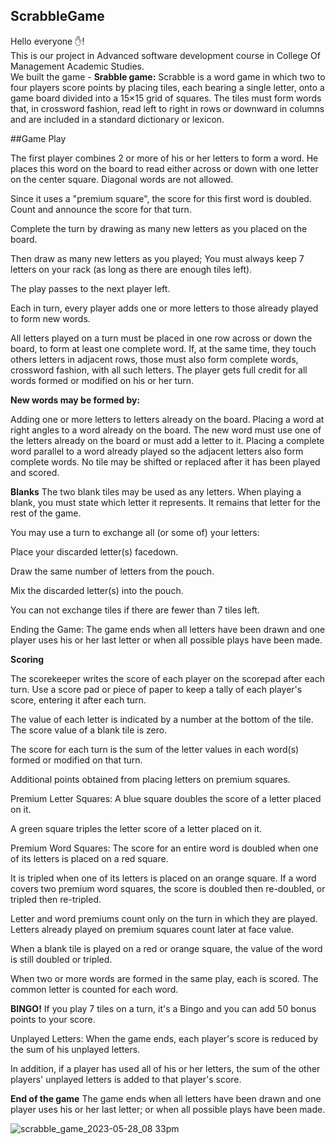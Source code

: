 ## ScrabbleGame

Hello everyone ✋!<br>
This is our project in Advanced software development course in College Of Management Academic Studies.<br>
We built the game - <b>Srabble game:</b>
Scrabble is a word game in which two to four players score points by placing tiles, each bearing a single letter, onto a game board divided into a 15×15 grid of squares. The tiles must form words that, in crossword fashion, read left to right in rows or downward in columns and are included in a standard dictionary or lexicon.

##Game Play

The first player combines 2 or more of his or her letters to form a word. He places this word on the board to read either across or down with one letter on the center square. Diagonal words are not allowed.

Since it uses a "premium square", the score for this first word is doubled. Count and announce the score for that turn.

Complete the turn by drawing as many new letters as you placed on the board.

Then draw as many new letters as you played; You must always keep 7 letters on your rack (as long as there are enough tiles left).

The play passes to the next player left.

Each in turn, every player adds one or more letters to those already played to form new words.

All letters played on a turn must be placed in one row across or down the board, to form at least one complete word. If, at the same time, they touch others letters in adjacent rows, those must also form complete words, crossword fashion, with all such letters. The player gets full credit for all words formed or modified on his or her turn.

<b>New words may be formed by:</b>

Adding one or more letters to letters already on the board.
Placing a word at right angles to a word already on the board. The new word must use one of the letters already on the board or must add a letter to it.
Placing a complete word parallel to a word already played so the adjacent letters also form complete words.
No tile may be shifted or replaced after it has been played and scored.

<b>Blanks</b>
The two blank tiles may be used as any letters. When playing a blank, you must state which letter it represents. It remains that letter for the rest of the game.

You may use a turn to exchange all (or some of) your letters:

Place your discarded letter(s) facedown.

Draw the same number of letters from the pouch.

Mix the discarded letter(s) into the pouch.

You can not exchange tiles if there are fewer than 7 tiles left.

Ending the Game: The game ends when all letters have been drawn and one player uses his or her last letter or when all possible plays have been made.


<b>Scoring</b>

The scorekeeper writes the score of each player on the scorepad after each turn. Use a score pad or piece of paper to keep a tally of each player's score, entering it after each turn.

The value of each letter is indicated by a number at the bottom of the tile. The score value of a blank tile is zero.

The score for each turn is the sum of the letter values in each word(s) formed or modified on that turn.

Additional points obtained from placing letters on premium squares.


Premium Letter Squares: A blue square doubles the score of a letter placed on it.

A green square triples the letter score of a letter placed on it.

Premium Word Squares: The score for an entire word is doubled when one of its letters is placed on a red square.

It is tripled when one of its letters is placed on an orange square. If a word covers two premium word squares, the score is doubled then re-doubled, or tripled then re-tripled.

Letter and word premiums count only on the turn in which they are played. Letters already played on premium squares count later at face value.

When a blank tile is played on a red or orange square, the value of the word is still doubled or tripled.

When two or more words are formed in the same play, each is scored. The common letter is counted for each word.


<b>BINGO!</b> If you play 7 tiles on a turn, it's a Bingo and you can add 50 bonus points to your score.

Unplayed Letters: When the game ends, each player's score is reduced by the sum of his unplayed letters.

In addition, if a player has used all of his or her letters, the sum of the other players' unplayed letters is added to that player's score.



<b>End of the game</b>
The game ends when all letters have been drawn and one player uses his or her last letter; or when all possible plays have been made.


![scrabble_game_2023-05-28_08 33pm](https://github.com/ChenHaz/ScrabbleGame/assets/129218828/e6fa4ba8-0583-487f-b0ae-38e3651eeff4)
